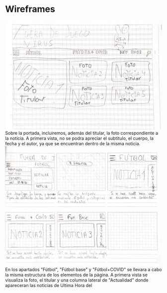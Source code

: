 # Wireframes

<!--
Recoged en este documento un listado con enlaces a los diferentes
wireframes que creéis para el proyecto web
-->

![La portada de Wireframe](Portada.png)
Sobre la portada, incluiremos, además del titular, la foto correspondiente a la noticia. A primera vista, no se podra apreciar el subtitulo, el cuerpo, la fecha y el autor, ya que se encuentran dentro de la misma noticia.
![Pagina de Wireframe](Pagina.png)
En los apartados "Fútbol", "Fútbol base" y "Fútbol+COVID" se llevara a cabo la misma estructura de los elementos de la página. A primera vista se visualiza la foto, el titular y una columna lateral de "Actualidad" donde apareceran las noticias de Ultima Hora del
